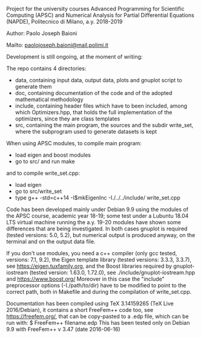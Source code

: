Project for the university courses Advanced Programming for
Scientific Computing (APSC) and Numerical Analysis for Partial
Differential Equations (NAPDE), Politecnico di Milano, a.y. 2018-2019

Author: Paolo Joseph Baioni

Mailto: paolojoseph.baioni@mail.polimi.it

Development is still ongoing, at the moment of writing:

The repo contains 4 directories:
 - data, containing input data, output data, plots and
   gnuplot script to generate them
 - doc, containing documentation of the code and of the
   adopted mathematical methodology
 - include, containing header files which have to been included,
   among which Optimizers.hpp, that holds the full implementation
   of the optimizers, since they are class templates
 - src, containing the main program, the sources and the subdir
   write_set, where the subprogram used to generate datasets is kept

When using APSC modules, to compile main program:
 - load eigen and boost modules
 - go to src/ and run make

and to compile write_set.cpp:
 - load eigen
 - go to src/write_set
 - type g++ -std=c++14 -I$mkEigenInc -I./../../include/ write_set.cpp
 
Code has been developed mainly under Debian 9.9 using the modules of the
APSC course, academic year 18-19; some test under a Lubuntu 18.04 LTS
virtual machine running the a.y. 19-20 modules have shown some differences
that are being investigated.
In both cases gnuplot is required (tested versions: 5.0, 5.2), but numerical 
output is produced anyway, on the terminal and on the output data file.

If you don't use modules, you need a c++ compiler (only gcc tested, versions:
7.1, 9.2), the Eigen template library (tested versions: 3.3.3, 3.3.7), 
see https://eigen.tuxfamily.org, and the Boost libraries required by 
gnuplot-iostream (tested version: 1.63.0, 1.72.0), see 
./include/gnuplot-iostream.hpp and https://www.boost.org/
Moreover in this case the "include" preprocessor options (-I./path/to/dir)
have to be modified to point to the correct path, both in Makefile and
during the compilation of write_set.cpp.

Documentation has been compiled using TeX 3.14159265 (TeX Live 2016/Debian),
it contains a short FreeFem++ code too, see https://freefem.org/, that can
be copy-pasted to a .edp file, which can be run with:
 $ FreeFem++ filename.edp
This has been tested only on Debian 9.9 with FreeFem++ v  3.47 (date 2016-06-16)

